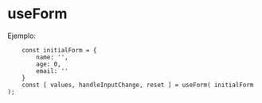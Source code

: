 # useForm

Ejemplo:

```
    const initialForm = {
        name: '',
        age: 0,
        email: ''
    }
    const [ values, handleInputChange, reset ] = useForm( initialForm );

```

